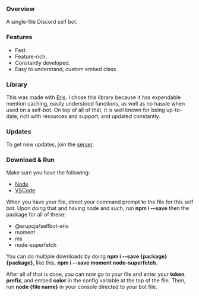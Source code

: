 ### Overview
A single-file Discord self bot.

### Features
  + Fast.
  + Feature-rich.
  + Constantly developed.
  + Easy to understand, custom embed class.

### Library
This was made with [Eris](https://abal.moe/Eris). I chose this library because it
has expendable mention caching, easily understood functions, as well as no hassle when used
on a self-bot. On top of all of that, it is well known for being up-to-date, rich
with resources and support, and updated constantly.

### Updates
To get new updates, join the [server](https://discord.gg/Wdrsu2xQez).

### Download & Run
Make sure you have the following:
  + [Node](https://nodejs.org/)
  + [VSCode](https://code.visualstudio.com/)
	
When you have your file, direct your command prompt to the file for this self bot.
Upon doing that and having node and such, run **npm i --save** then the package for all of these:
  + @erupcja/selfbot-eris
  + moment
  + ms
  + node-superfetch

You can do multiple downloads by doing **npm i --save {package} {package}**, like this, 
**npm i --save moment node-superfetch**.

After all of that is done, you can now go to your file and enter your **token**, 
**prefix**, and embed **color** in the config variable at the top of the file.
Then, run **node {file name}** in your console directed to your bot file.
